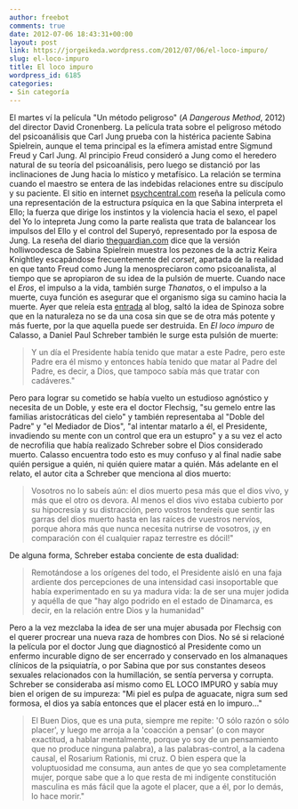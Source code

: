 ```yaml
---
author: freebot
comments: true
date: 2012-07-06 18:43:31+00:00
layout: post
link: https://jorgeikeda.wordpress.com/2012/07/06/el-loco-impuro/
slug: el-loco-impuro
title: El loco impuro
wordpress_id: 6185
categories:
- Sin categoría
---
```


El martes ví la película "Un método peligroso"  (_A Dangerous Method_, 2012) del director David Cronenberg. La película trata sobre el peligroso método del psicoanálisis que Carl Jung prueba con la histérica paciente Sabina Spielrein, aunque el tema principal es la efímera amistad entre Sigmund Freud y Carl Jung. Al principio Freud consideró a Jung como el heredero natural de su teoría del psicoanálisis, pero luego se distanció por las inclinaciones de Jung hacia lo místico y metafísico. La relación se termina cuando el maestro se entera de las indebidas relaciones entre su discípulo y su paciente. El sitio en internet [psychcentral.com](http://psychcentral.com/blog/archives/2011/12/18/review-of-jung-vs-freud-in-a-dangerous-method/) reseña la película como una representación de la estructura psíquica en la que Sabina interpreta el Ello; la fuerza que dirige los instintos y la violencia hacia el sexo, el papel del Yo lo intepreta  Jung como la parte realista que trata de balancear los impulsos del Ello y el control del Superyó, representado por la esposa de Jung. 
La reseña del diario [theguardian.com](http://www.guardian.co.uk/film/2012/feb/16/a-dangerous-method-fantasy-female) dice que la versión holliwoodesca de Sabina Spielrein muestra los pezones de la actriz Keira Knightley escapándose frecuentemente del _corset_, apartada de la realidad en que tanto Freud como Jung la menospreciaron como psicoanalista, al tiempo que se apropiaron de su idea de la pulsión de muerte. 
Cuando nace el _Eros_, el impulso a la vida, también surge _Thanatos_, o el impulso a la muerte, cuya función es asegurar que el organismo siga su camino hacia la muerte. 
Ayer que releía esta [entrada](http://www.jorgeikeda.com/wordpress/?p=3506) al blog, saltó la idea de Spinoza sobre que en la naturaleza no se da una cosa sin que se de otra más potente y más fuerte, por la que aquella puede ser destruida.
En _El loco impuro_ de Calasso, a Daniel Paul Schreber también le surge esta pulsión de muerte: 




<blockquote>Y un día el Presidente había tenido que matar a este Padre, pero este Padre era él mismo y entonces había tenido que matar al Padre del Padre, es decir, a Dios, que tampoco sabía más que tratar con cadáveres."</blockquote>



Pero para lograr su cometido se había vuelto un estudioso agnóstico y necesita de un Doble, y este era el doctor Flechsig, "su gemelo entre las familias aristocráticas del cielo" y también representaba al "Doble del Padre" y "el Mediador de Dios", "al intentar matarlo a él, el Presidente, invadiendo su mente con un control que era un estupro" y a su vez el acto de necrofilia que había realizado Schreber sobre el Dios considerado muerto.  Calasso encuentra todo esto es muy confuso y al final nadie sabe quién persigue a quién, ni quién quiere matar a quién. Más adelante en el relato, el autor cita a Schreber que menciona al dios muerto: 





<blockquote>Vosotros no lo sabeís aún: el dios muerto pesa más que el dios vivo, y más que el otro os devora. Al menos el dios vivo estaba cubierto por su hipocresía y su distracción, pero vostros tendreís que sentir las garras del dios muerto hasta en las raíces de vuestros nervíos, porque ahora más que nunca necesita nutrirse de vosotros, ¡y en comparación con él cualquier rapaz terrestre es dócil!"</blockquote>



De alguna forma, Schreber estaba conciente de esta dualidad:





<blockquote>Remotándose a los orígenes del todo, el Presidente aisló en una faja ardiente dos percepciones de una intensidad casi insoportable que había experimentado en su ya madura vida: la de ser una mujer jodida y aquélla de que "hay algo podrido en el estado de Dinamarca, es decir, en la relación entre Dios y la humanidad"</blockquote>



Pero a la vez mezclaba la idea de ser una mujer abusada por Flechsig con el querer procrear una nueva raza de hombres con Dios. No sé si relacioné la película por el doctor Jung que diagnosticó al Presidente como un enfermo incurable digno de ser encerrado y conservado en los almanaques clínicos de la psiquiatría, o por Sabina que por sus constantes deseos sexuales relacionados con la humillación, se sentía perversa y corrupta. Schreber se consideraba así mismo como EL LOCO IMPURO y sabía muy bien el origen de su impureza: "Mi piel es pulpa de aguacate, nigra sum sed formosa, el dios ya sabía entonces que el placer está en lo impuro..."



<blockquote>El Buen Dios, que es una puta, siempre me repite: 'O sólo razón o sólo placer', y luego me arroja a la 'coacción a pensar' (o con mayor exactitud, a hablar mentalmente, porque yo soy de un pensamiento que no produce ninguna palabra), a las palabras-control, a la cadena causal, el Rosarium Rationis, mi cruz. O bien espera que la voluptuosidad me consuma, aun antes de que yo sea completamente mujer, porque sabe que a lo que resta de mi indigente constitución masculina es más fácil que la agote el placer, que a él, por lo demás, lo hace morir."</blockquote>






